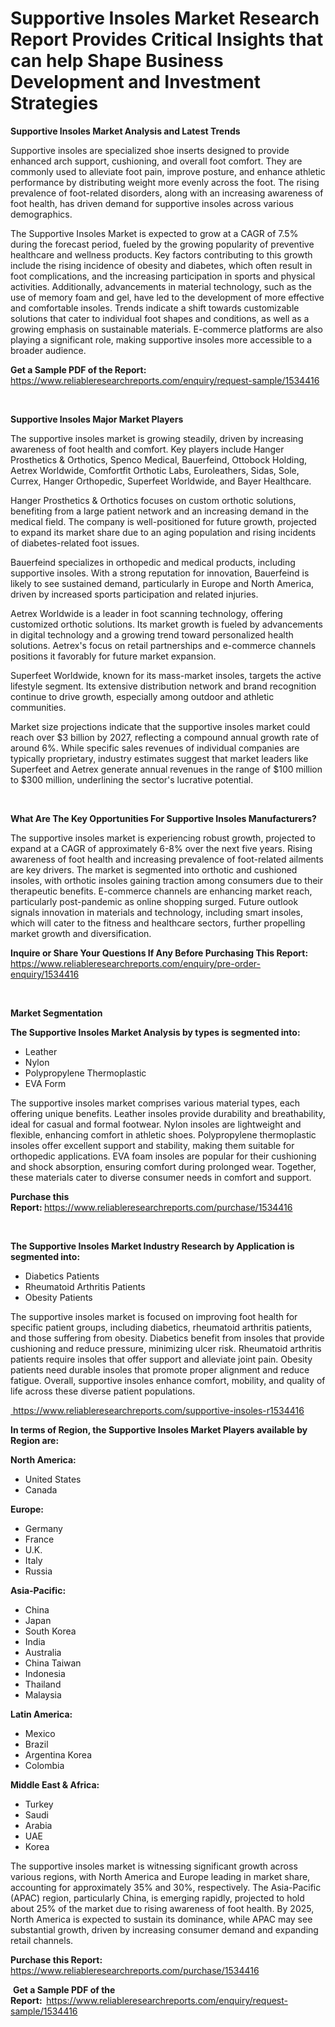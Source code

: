 <p><h1>Supportive Insoles Market Research Report Provides Critical Insights that can help Shape Business Development and Investment Strategies</h1></p><p><strong>Supportive Insoles Market Analysis and Latest Trends</strong></p>
<p><p>Supportive insoles are specialized shoe inserts designed to provide enhanced arch support, cushioning, and overall foot comfort. They are commonly used to alleviate foot pain, improve posture, and enhance athletic performance by distributing weight more evenly across the foot. The rising prevalence of foot-related disorders, along with an increasing awareness of foot health, has driven demand for supportive insoles across various demographics.</p><p>The Supportive Insoles Market is expected to grow at a CAGR of 7.5% during the forecast period, fueled by the growing popularity of preventive healthcare and wellness products. Key factors contributing to this growth include the rising incidence of obesity and diabetes, which often result in foot complications, and the increasing participation in sports and physical activities. Additionally, advancements in material technology, such as the use of memory foam and gel, have led to the development of more effective and comfortable insoles. Trends indicate a shift towards customizable solutions that cater to individual foot shapes and conditions, as well as a growing emphasis on sustainable materials. E-commerce platforms are also playing a significant role, making supportive insoles more accessible to a broader audience.</p></p>
<p><strong>Get a Sample PDF of the Report:&nbsp;</strong> <a href="https://www.reliableresearchreports.com/enquiry/request-sample/1534416?utm_campaign=10&utm_medium=2&utm_source=Github&utm_content=ia&utm_term=13042025&utm_id=supportive-insoles">https://www.reliableresearchreports.com/enquiry/request-sample/1534416</a></p>
<p>&nbsp;</p>
<p><strong>Supportive Insoles Major Market Players</strong></p>
<p><p>The supportive insoles market is growing steadily, driven by increasing awareness of foot health and comfort. Key players include Hanger Prosthetics & Orthotics, Spenco Medical, Bauerfeind, Ottobock Holding, Aetrex Worldwide, Comfortfit Orthotic Labs, Euroleathers, Sidas, Sole, Currex, Hanger Orthopedic, Superfeet Worldwide, and Bayer Healthcare.</p><p>Hanger Prosthetics & Orthotics focuses on custom orthotic solutions, benefiting from a large patient network and an increasing demand in the medical field. The company is well-positioned for future growth, projected to expand its market share due to an aging population and rising incidents of diabetes-related foot issues.</p><p>Bauerfeind specializes in orthopedic and medical products, including supportive insoles. With a strong reputation for innovation, Bauerfeind is likely to see sustained demand, particularly in Europe and North America, driven by increased sports participation and related injuries.</p><p>Aetrex Worldwide is a leader in foot scanning technology, offering customized orthotic solutions. Its market growth is fueled by advancements in digital technology and a growing trend toward personalized health solutions. Aetrex's focus on retail partnerships and e-commerce channels positions it favorably for future market expansion.</p><p>Superfeet Worldwide, known for its mass-market insoles, targets the active lifestyle segment. Its extensive distribution network and brand recognition continue to drive growth, especially among outdoor and athletic communities.</p><p>Market size projections indicate that the supportive insoles market could reach over $3 billion by 2027, reflecting a compound annual growth rate of around 6%. While specific sales revenues of individual companies are typically proprietary, industry estimates suggest that market leaders like Superfeet and Aetrex generate annual revenues in the range of $100 million to $300 million, underlining the sector's lucrative potential.</p></p>
<p>&nbsp;</p>
<p><strong>What Are The Key Opportunities For Supportive Insoles Manufacturers?</strong></p>
<p><p>The supportive insoles market is experiencing robust growth, projected to expand at a CAGR of approximately 6-8% over the next five years. Rising awareness of foot health and increasing prevalence of foot-related ailments are key drivers. The market is segmented into orthotic and cushioned insoles, with orthotic insoles gaining traction among consumers due to their therapeutic benefits. E-commerce channels are enhancing market reach, particularly post-pandemic as online shopping surged. Future outlook signals innovation in materials and technology, including smart insoles, which will cater to the fitness and healthcare sectors, further propelling market growth and diversification.</p></p>
<p><strong>Inquire or Share Your Questions If Any Before Purchasing This Report:</strong> <a href="https://www.reliableresearchreports.com/enquiry/pre-order-enquiry/1534416?utm_campaign=10&utm_medium=2&utm_source=Github&utm_content=ia&utm_term=13042025&utm_id=supportive-insoles">https://www.reliableresearchreports.com/enquiry/pre-order-enquiry/1534416</a></p>
<p>&nbsp;</p>
<p><strong>Market Segmentation</strong></p>
<p><strong>The Supportive Insoles Market Analysis by types is segmented into:</strong></p>
<p><ul><li>Leather</li><li>Nylon</li><li>Polypropylene Thermoplastic</li><li>EVA Form</li></ul></p>
<p><p>The supportive insoles market comprises various material types, each offering unique benefits. Leather insoles provide durability and breathability, ideal for casual and formal footwear. Nylon insoles are lightweight and flexible, enhancing comfort in athletic shoes. Polypropylene thermoplastic insoles offer excellent support and stability, making them suitable for orthopedic applications. EVA foam insoles are popular for their cushioning and shock absorption, ensuring comfort during prolonged wear. Together, these materials cater to diverse consumer needs in comfort and support.</p></p>
<p><strong>Purchase this Report:&nbsp;</strong><a href="https://www.reliableresearchreports.com/purchase/1534416?utm_campaign=10&utm_medium=2&utm_source=Github&utm_content=ia&utm_term=13042025&utm_id=supportive-insoles">https://www.reliableresearchreports.com/purchase/1534416</a></p>
<p>&nbsp;</p>
<p><strong>The Supportive Insoles Market Industry Research by Application is segmented into:</strong></p>
<p><ul><li>Diabetics Patients</li><li>Rheumatoid Arthritis Patients</li><li>Obesity Patients</li></ul></p>
<p><p>The supportive insoles market is focused on improving foot health for specific patient groups, including diabetics, rheumatoid arthritis patients, and those suffering from obesity. Diabetics benefit from insoles that provide cushioning and reduce pressure, minimizing ulcer risk. Rheumatoid arthritis patients require insoles that offer support and alleviate joint pain. Obesity patients need durable insoles that promote proper alignment and reduce fatigue. Overall, supportive insoles enhance comfort, mobility, and quality of life across these diverse patient populations.</p></p>
<p><a href="https://www.reliableresearchreports.com/supportive-insoles-r1534416?utm_campaign=10&utm_medium=2&utm_source=Github&utm_content=ia&utm_term=13042025&utm_id=supportive-insoles">&nbsp;https://www.reliableresearchreports.com/supportive-insoles-r1534416</a></p>
<p><strong>In terms of Region, the Supportive Insoles Market Players available by Region are:</strong></p>
<p>
    <p> <strong> North America: </strong>
        <ul>
            <li>United States</li>
            <li>Canada</li>
        </ul>
        </p> 
    <p> <strong> Europe: </strong>
        <ul>
            <li>Germany</li>
            <li>France</li>
            <li>U.K.</li>
            <li>Italy</li>
            <li>Russia</li>
        </ul>
        </p> 
    <p> <strong> Asia-Pacific: </strong>
        <ul>
            <li>China</li>
            <li>Japan</li>
            <li>South Korea</li>
            <li>India</li>
            <li>Australia</li>
            <li>China Taiwan</li>
            <li>Indonesia</li>
            <li>Thailand</li>
            <li>Malaysia</li>
        </ul>
        </p> 
    <p> <strong> Latin America: </strong>
        <ul>
            <li>Mexico</li>
            <li>Brazil</li>
            <li>Argentina Korea</li>
            <li>Colombia</li>
        </ul>
        </p> 
    <p> <strong> Middle East & Africa: </strong>
        <ul>
            <li>Turkey</li>
            <li>Saudi</li>
            <li>Arabia</li>
            <li>UAE</li>
            <li>Korea</li>
        </ul>
    </p>
    </p>
<p><p>The supportive insoles market is witnessing significant growth across various regions, with North America and Europe leading in market share, accounting for approximately 35% and 30%, respectively. The Asia-Pacific (APAC) region, particularly China, is emerging rapidly, projected to hold about 25% of the market due to rising awareness of foot health. By 2025, North America is expected to sustain its dominance, while APAC may see substantial growth, driven by increasing consumer demand and expanding retail channels.</p></p>
<p><strong>Purchase this Report: </strong><a href="https://www.reliableresearchreports.com/purchase/1534416?utm_campaign=10&utm_medium=2&utm_source=Github&utm_content=ia&utm_term=13042025&utm_id=supportive-insoles">https://www.reliableresearchreports.com/purchase/1534416</a></p>
<p>&nbsp;<strong>Get a Sample PDF of the Report:&nbsp;&nbsp;</strong><a href="https://www.reliableresearchreports.com/enquiry/request-sample/1534416?utm_campaign=10&utm_medium=2&utm_source=Github&utm_content=ia&utm_term=13042025&utm_id=supportive-insoles">https://www.reliableresearchreports.com/enquiry/request-sample/1534416</a></p>
<p><strong></strong></p>
<p><p></p><p></p><p></p></p>